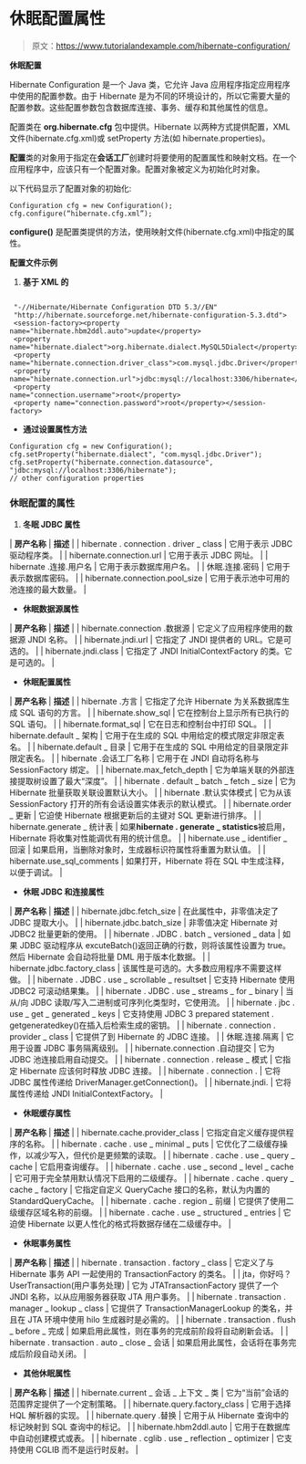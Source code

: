 # 休眠配置属性

> 原文：<https://www.tutorialandexample.com/hibernate-configuration/>

**休眠配置**

Hibernate Configuration 是一个 Java 类，它允许 Java 应用程序指定应用程序中使用的配置参数。由于 Hibernate 是为不同的环境设计的，所以它需要大量的配置参数。这些配置参数包含数据库连接、事务、缓存和其他属性的信息。

配置类在 **org.hibernate.cfg** 包中提供。Hibernate 以两种方式提供配置，XML 文件(hibernate.cfg.xml)或 setProperty 方法(如 hibernate.properties)。

**配置**类的对象用于指定在**会话工厂**创建时将要使用的配置属性和映射文档。在一个应用程序中，应该只有一个配置对象。配置对象被定义为初始化时对象。

以下代码显示了配置对象的初始化:

```
Configuration cfg = new Configuration();
cfg.configure(“hibernate.cfg.xml”); 
```

**configure()** 是配置类提供的方法，使用映射文件(hibernate.cfg.xml)中指定的属性。

**配置文件示例**

1.  **基于 XML 的**

```

 "-//Hibernate/Hibernate Configuration DTD 5.3//EN"  
 "http://hibernate.sourceforge.net/hibernate-configuration-5.3.dtd">  
 <session-factory><property name="hibernate.hbm2ddl.auto">update</property>   
 <property name="hibernate.dialect">org.hibernate.dialect.MySQL5Dialect</property>
 <property name="hibernate.connection.driver_class">com.mysql.jdbc.Driver</property>
 <property name="hibernate.connection.url">jdbc:mysql://localhost:3306/hibernate</property>
 <property name="connection.username">root</property>                        
 <property name="connection.password">root</property></session-factory>    
```

*   **通过设置属性方法**

```
Configuration cfg = new Configuration();
cfg.setProperty("hibernate.dialect", "com.mysql.jdbc.Driver");
cfg.setProperty("hibernate.connection.datasource", "jdbc:mysql://localhost:3306/hibernate");
// other configuration properties 
```

### 休眠配置的属性

1.  **冬眠 JDBC 属性**



| **房产名称** | **描述** |
| hibernate . connection . driver _ class | 它用于表示 JDBC 驱动程序类。 |
| hibernate.connection.url | 它用于表示 JDBC 网址。 |
| hibernate .连接.用户名 | 它用于表示数据库用户名。 |
| 休眠.连接.密码 | 它用于表示数据库密码。 |
| hibernate.connection.pool_size | 它用于表示池中可用的池连接的最大数量。 |



*   **休眠数据源属性**



| **房产名称** | **描述** |
| hibernate.connection .数据源 | 它定义了应用程序使用的数据源 JNDI 名称。 |
| hibernate.jndi.url | 它指定了 JNDI 提供者的 URL。它是可选的。 |
| hibernate.jndi.class | 它指定了 JNDI InitialContextFactory 的类。它是可选的。 |



*   **休眠配置属性**



| **房产名称** | **描述** |
| hibernate .方言 | 它指定了允许 Hibernate 为关系数据库生成 SQL 语句的方言。 |
| hibernate.show_sql | 它在控制台上显示所有已执行的 SQL 语句。 |
| hibernate.format_sql | 它在日志和控制台中打印 SQL。 |
| hibernate.default _ 架构 | 它用于在生成的 SQL 中用给定的模式限定非限定表名。 |
| hibernate.default _ 目录 | 它用于在生成的 SQL 中用给定的目录限定非限定表名。 |
| hibernate .会话工厂名称 | 它用于在 JNDI 自动将名称与 SessionFactory 绑定。 |
| hibernate.max_fetch_depth | 它为单端关联的外部连接提取树设置了最大“深度”。 |
| hibernate . default _ batch _ fetch _ size | 它为 Hibernate 批量获取关联设置默认大小。 |
| hibernate .默认实体模式 | 它为从该 SessionFactory 打开的所有会话设置实体表示的默认模式。 |
| hibernate.order _ 更新 | 它迫使 Hibernate 根据更新后的主键对 SQL 更新进行排序。 |
| hibernate.generate _ 统计表 | 如果**hibernate . generate _ statistics**被启用，Hibernate 将收集对性能调优有用的统计信息。 |
| hibernate.use _ identifier _ 回滚 | 如果启用，当删除对象时，生成器标识符属性将重置为默认值。 |
| hibernate.use_sql_comments | 如果打开，Hibernate 将在 SQL 中生成注释，以便于调试。 |



*   **休眠 JDBC 和连接属性**



| **房产名称** | **描述** |
| hibernate.jdbc.fetch_size | 在此属性中，非零值决定了 JDBC 提取大小。 |
| hibernate.jdbc.batch_size | 非零值决定 Hibernate 对 JDBC2 批量更新的使用。 |
| hibernate . JDBC . batch _ versioned _ data | 如果 JDBC 驱动程序从 excuteBatch()返回正确的行数，则将该属性设置为 true。然后 Hibernate 会自动将批量 DML 用于版本化数据。 |
| hibernate.jdbc.factory_class | 该属性是可选的。大多数应用程序不需要这样做。 |
| hibernate . JDBC . use _ scrollable _ resultset | 它支持 Hibernate 使用 JDBC2 可滚动结果集。 |
| hibernate . JDBC . use _ streams _ for _ binary | 当从/向 JDBC 读取/写入二进制或可序列化类型时，它使用流。 |
| hibernate . jbc . use _ get _ generated _ keys | 它支持使用 JDBC 3 prepared statement . getgeneratedkey()在插入后检索生成的密钥。 |
| hibernate . connection . provider _ class | 它提供了到 Hibernate 的 JDBC 连接。 |
| 休眠.连接.隔离 | 它用于设置 JDBC 事务隔离级别。 |
| hibernate.connection .自动提交 | 它为 JDBC 池连接启用自动提交。 |
| hibernate . connection . release _ 模式 | 它指定 Hibernate 应该何时释放 JDBC 连接。 |
| hibernate . connection .<propertyname></propertyname> | 它将 JDBC 属性<propertyname>传递给 DriverManager.getConnection()。</propertyname> |
| hibernate.jndi.<propertyname></propertyname> | 它将属性<propertyname>传递给 JNDI InitialContextFactory。</propertyname> |



*   **休眠缓存属性**



| **房产名称** | **描述** |
| hibernate.cache.provider_class | 它指定自定义缓存提供程序的名称。 |
| hibernate . cache . use _ minimal _ puts | 它优化了二级缓存操作，以减少写入，但代价是更频繁的读取。 |
| hibernate . cache . use _ query _ cache | 它启用查询缓存。 |
| hibernate . cache . use _ second _ level _ cache | 它可用于完全禁用默认情况下启用的二级缓存。 |
| hibernate . cache . query _ cache _ factory | 它指定自定义 QueryCache 接口的名称，默认为内置的 StandardQueryCache。 |
| hibernate . cache . region _ 前缀 | 它提供了使用二级缓存区域名称的前缀。 |
| hibernate . cache . use _ structured _ entries | 它迫使 Hibernate 以更人性化的格式将数据存储在二级缓存中。 |



*   **休眠事务属性**



| **房产名称** | **描述** |
| hibernate . transaction . factory _ class | 它定义了与 Hibernate 事务 API 一起使用的 TransactionFactory 的类名。 |
| jta，你好吗？UserTransaction(用户事务处理) | 它为 JTATransactionFactory 提供了一个 JNDI 名称，以从应用服务器获取 JTA 用户事务。 |
| hibernate . transaction . manager _ lookup _ class | 它提供了 TransactionManagerLookup 的类名，并且在 JTA 环境中使用 hilo 生成器时是必需的。 |
| hibernate . transaction . flush _ before _ 完成 | 如果启用此属性，则在事务的完成前阶段将自动刷新会话。 |
| hibernate . transaction . auto _ close _ 会话 | 如果启用此属性，会话将在事务完成后阶段自动关闭。 |



*   **其他休眠属性**



| **房产名称** | **描述** |
| hibernate.current _ 会话 _ 上下文 _ 类 | 它为“当前”会话的范围界定提供了一个定制策略。 |
| hibernate.query.factory_class | 它用于选择 HQL 解析器的实现。 |
| hibernate.query .替换 | 它用于从 Hibernate 查询中的标记映射到 SQL 查询中的标记。 |
| hibernate.hbm2ddl.auto | 它用于在数据库中自动创建模式或表。 |
| hibernate . cglib . use _ reflection _ optimizer | 它支持使用 CGLIB 而不是运行时反射。 |

